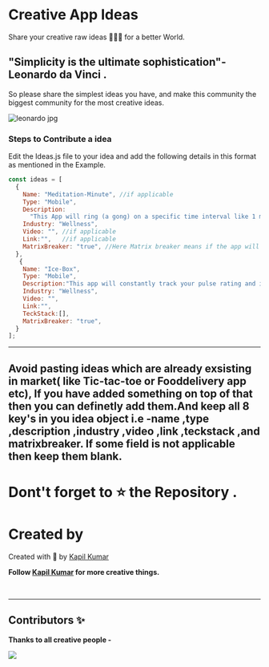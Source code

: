 # Creative App Ideas

Share your creative raw ideas 🤯💡🎨 for a better World. 
## "Simplicity is the ultimate sophistication"-Leonardo da Vinci .

So please share the simplest ideas you have, and make this community the biggest community for the most creative ideas.

![leonardo jpg](https://user-images.githubusercontent.com/100344844/197093647-ab9940c3-0837-4734-b70a-f2f0482dddf5.jpg)

### Steps to Contribute a idea
Edit the Ideas.js file to your idea and add the following details in this format as mentioned in the Example.

```javascript
const ideas = [
  {
    Name: "Meditation-Minute", //if applicable
    Type: "Mobile",
    Description:
      "This App will ring (a gong) on a specific time interval like 1 minute or 3 minutes, or any other time interval till the time the meditator has to try to focus his/her mind on the meditation object (like breath or any other meditation object) elapses.",//As detailed as possible
    Industry: "Wellness",
    Video: "", //if applicable
    Link:"",   //if applicable
    MatrixBreaker: "true", //Here Matrix breaker means if the app will help the user to came out negative Habit patterns Like- addiction, Hatered,lust ,cling to materialism and Take him/her to better control of mind ,Innerpeace ,More awareness ,Minimilism, Warriorness ,Self realisation ,Patience and love etc.
  },
   {
    Name: "Ice-Box", 
    Type: "Mobile",
    Description:"This app will constantly track your pulse rating and if your stressed it the app will suggest you different ideas to calm yourself down or suggest you some activites to do and control your stress.",//As detailed as possible
    Industry: "Wellness",
    Video: "", 
    Link:"",   
    TeckStack:[],  
    MatrixBreaker: "true", 
  }
];
```



***

##  Avoid pasting ideas which are already exsisting in market(  like Tic-tac-toe or Fooddelivery app etc), If you have added something on top of that then you can definetly add them.And keep all  8 key's in you idea object i.e -name ,type ,description ,industry ,video ,link ,teckstack ,and matrixbreaker. If some field is not applicable then keep them blank.

<!-- # 📝 Licensed by <img src="https://img.shields.io/github/license/payloadbox/xss-payload-list"> -->
# Dont't forget to ⭐ the Repository .

# Created by
Created with &#129293; by <a href="https://github.com/KapilKumar7" target="_blank">Kapil Kumar</a>

<b>Follow <a href="https://github.com/KapilKumar7" target="_blank">Kapil Kumar</a> for more creative things. 

<br>

***
## Contributors ✨

Thanks to all creative people -

<a href = "https://github.com/KapilKumar7/CreativeAppIdeas/graphs/contributors">
  <img src = "https://contrib.rocks/image?repo=KapilKumar7/CreativeAppIdeas"/>
</a>

